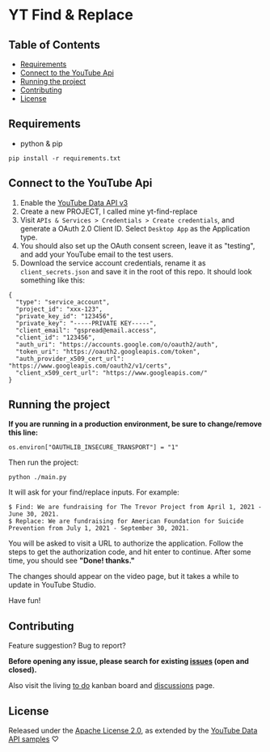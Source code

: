 # YT Find & Replace <!-- omit in toc -->

## Table of Contents <!-- omit in toc -->
- [Requirements](#requirements)
- [Connect to the YouTube Api](#connect-to-the-youtube-api)
- [Running the project](#running-the-project)
- [Contributing](#contributing)
- [License](#license)

## Requirements
* python & pip
```
pip install -r requirements.txt
```

## Connect to the YouTube Api
1. Enable the [YouTube Data API v3](https://console.cloud.google.com/apis/library?authuser=1&project=yt-search-replace&supportedpurview=project&q=youtube)
2. Create a new PROJECT, I called mine yt-find-replace
3. Visit `APIs & Services > Credentials > Create credentials`, and generate a OAuth 2.0 Client ID.  Select `Desktop App` as the Application type.
4. You should also set up the OAuth consent screen, leave it as "testing", and add your YouTube email to the test users.
5. Download the service account credentials, rename it as `client_secrets.json` and save it in the root of this repo.  It should look something like this:
```
{
  "type": "service_account",
  "project_id": "xxx-123",
  "private_key_id": "123456",
  "private_key": "-----PRIVATE KEY-----",
  "client_email": "gspread@email.access",
  "client_id": "123456",
  "auth_uri": "https://accounts.google.com/o/oauth2/auth",
  "token_uri": "https://oauth2.googleapis.com/token",
  "auth_provider_x509_cert_url": "https://www.googleapis.com/oauth2/v1/certs",
  "client_x509_cert_url": "https://www.googleapis.com/"
}
```

## Running the project

**If you are running in a production environment, be sure to change/remove this line:**
```
os.environ["OAUTHLIB_INSECURE_TRANSPORT"] = "1"
```

Then run the project:

```
python ./main.py
```

It will ask for your find/replace inputs.  For example:
```
$ Find: We are fundraising for The Trevor Project from April 1, 2021 - June 30, 2021.
$ Replace: We are fundraising for American Foundation for Suicide Prevention from July 1, 2021 - September 30, 2021.
```

You will be asked to visit a URL to authorize the application.  Follow the steps to get the authorization code, and hit enter to continue.  After some time, you should see **"Done! thanks."**

The changes should appear on the video page, but it takes a while to update in YouTube Studio.

Have fun!

## Contributing

Feature suggestion? Bug to report?

__Before opening any issue, please search for existing [issues](https://github.com/telepathics/yt-find-replace/issues) (open and closed).__

Also visit the living [to do](https://github.com/telepathics/yt-find-replace/projects/1) kanban board and [discussions](https://github.com/telepathics/yt-find-replace/discussions) page.

## License
Released under the [Apache License 2.0](https://www.apache.org/licenses/LICENSE-2.0), as extended by the [YouTube Data API samples](https://github.com/youtube/api-samples) ♡


